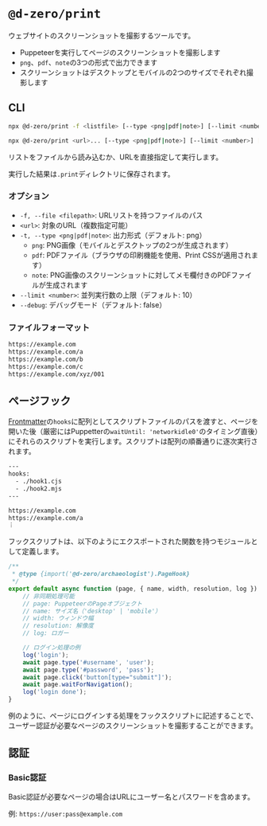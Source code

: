 # `@d-zero/print`

ウェブサイトのスクリーンショットを撮影するツールです。

- Puppeteerを実行してページのスクリーンショットを撮影します
- `png`、`pdf`、`note`の3つの形式で出力できます
- スクリーンショットはデスクトップとモバイルの2つのサイズでそれぞれ撮影します

## CLI

```sh
npx @d-zero/print -f <listfile> [--type <png|pdf|note>] [--limit <number>] [--debug]

npx @d-zero/print <url>... [--type <png|pdf|note>] [--limit <number>] [--debug]
```

リストをファイルから読み込むか、URLを直接指定して実行します。

実行した結果は`.print`ディレクトリに保存されます。

### オプション

- `-f, --file <filepath>`: URLリストを持つファイルのパス
- `<url>`: 対象のURL（複数指定可能）
- `-t, --type <png|pdf|note>`: 出力形式（デフォルト: png）
  - `png`: PNG画像（モバイルとデスクトップの2つが生成されます）
  - `pdf`: PDFファイル（ブラウザの印刷機能を使用、Print CSSが適用されます）
  - `note`: PNG画像のスクリーンショットに対してメモ欄付きのPDFファイルが生成されます
- `--limit <number>`: 並列実行数の上限（デフォルト: 10）
- `--debug`: デバッグモード（デフォルト: false）

### ファイルフォーマット

```txt
https://example.com
https://example.com/a
https://example.com/b
https://example.com/c
https://example.com/xyz/001
```

## ページフック

[Frontmatter](https://jekyllrb.com/docs/front-matter/)の`hooks`に配列としてスクリプトファイルのパスを渡すと、ページを開いた後（厳密にはPuppetterの`waitUntil: 'networkidle0'`のタイミング直後）にそれらのスクリプトを実行します。スクリプトは配列の順番通りに逐次実行されます。

```txt
---
hooks:
  - ./hook1.cjs
  - ./hook2.mjs
---

https://example.com
https://example.com/a
︙
```

フックスクリプトは、以下のようにエクスポートされた関数を持つモジュールとして定義します。

```js
/**
 * @type {import('@d-zero/archaeologist').PageHook}
 */
export default async function (page, { name, width, resolution, log }) {
	// 非同期処理可能
	// page: PuppeteerのPageオブジェクト
	// name: サイズ名（'desktop' | 'mobile'）
	// width: ウィンドウ幅
	// resolution: 解像度
	// log: ロガー

	// ログイン処理の例
	log('login');
	await page.type('#username', 'user');
	await page.type('#password', 'pass');
	await page.click('button[type="submit"]');
	await page.waitForNavigation();
	log('login done');
}
```

例のように、ページにログインする処理をフックスクリプトに記述することで、ユーザー認証が必要なページのスクリーンショットを撮影することができます。

## 認証

### Basic認証

Basic認証が必要なページの場合はURLにユーザー名とパスワードを含めます。

例: `https://user:pass@example.com`
